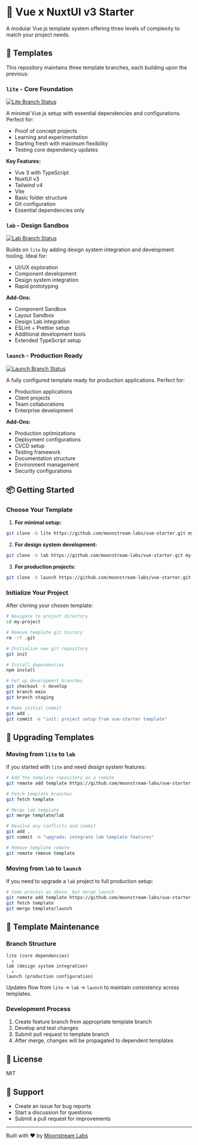 # 🧱 Vue x NuxtUI v3 Starter

A modular Vue.js template system offering three levels of complexity to match your project needs.

## 🌱 Templates

This repository maintains three template branches, each building upon the previous:

### `lite` - Core Foundation

[![Lite Branch Status](https://img.shields.io/badge/status-maintained-brightgreen)]()

A minimal Vue.js setup with essential dependencies and configurations. Perfect for:

- Proof of concept projects
- Learning and experimentation
- Starting fresh with maximum flexibility
- Testing core dependency updates

**Key Features:**

- Vue 3 with TypeScript
- NuxtUI v3
- Tailwind v4
- Vite
- Basic folder structure
- Git configuration
- Essential dependencies only

### `lab` - Design Sandbox

[![Lab Branch Status](https://img.shields.io/badge/status-maintained-brightgreen)]()

Builds on `lite` by adding design system integration and development tooling. Ideal for:

- UI/UX exploration
- Component development
- Design system integration
- Rapid prototyping

**Add-Ons:**

- Component Sandbox
- Layout Sandbox
- Design Lab integration
- ESLint + Prettier setup
- Additional development tools
- Extended TypeScript setup

### `launch` - Production Ready

[![Launch Branch Status](https://img.shields.io/badge/status-maintained-brightgreen)]()

A fully configured template ready for production applications. Perfect for:

- Production applications
- Client projects
- Team collaborations
- Enterprise development

**Add-Ons:**

- Production optimizations
- Deployment configurations
- CI/CD setup
- Testing framework
- Documentation structure
- Environment management
- Security configurations

## 📦 Getting Started

### Choose Your Template

1. **For minimal setup:**

```bash
git clone -b lite https://github.com/moonstream-labs/vue-starter.git my-project
```

2. **For design system development:**

```bash
git clone -b lab https://github.com/moonstream-labs/vue-starter.git my-project
```

3. **For production projects:**

```bash
git clone -b launch https://github.com/moonstream-labs/vue-starter.git my-project
```

### Initialize Your Project

After cloning your chosen template:

```bash
# Navigate to project directory
cd my-project

# Remove template git history
rm -rf .git

# Initialize new git repository
git init

# Install dependencies
npm install

# Set up development branches
git checkout -b develop
git branch main
git branch staging

# Make initial commit
git add .
git commit -m "init: project setup from vue-starter template"
```

## 🔄 Upgrading Templates

### Moving from `lite` to `lab`

If you started with `lite` and need design system features:

```bash
# Add the template repository as a remote
git remote add template https://github.com/moonstream-labs/vue-starter.git

# Fetch template branches
git fetch template

# Merge lab template
git merge template/lab

# Resolve any conflicts and commit
git add .
git commit -m "upgrade: integrate lab template features"

# Remove template remote
git remote remove template
```

### Moving from `lab` to `launch`

If you need to upgrade a `lab` project to full production setup:

```bash
# Same process as above, but merge launch
git remote add template https://github.com/moonstream-labs/vue-starter.git
git fetch template
git merge template/launch
```

## 📝 Template Maintenance

### Branch Structure

```
lite (core dependencies)
  ↓
lab (design system integration)
  ↓
launch (production configuration)
```

Updates flow from `lite` → `lab` → `launch` to maintain consistency across templates.

### Development Process

1. Create feature branch from appropriate template branch
2. Develop and test changes
3. Submit pull request to template branch
4. After merge, changes will be propagated to dependent templates

## 📜 License

MIT

## 💬 Support

- Create an issue for bug reports
- Start a discussion for questions
- Submit a pull request for improvements

---
Built with ❤️ by [Moonstream Labs](https://github.com/moonstream-labs)